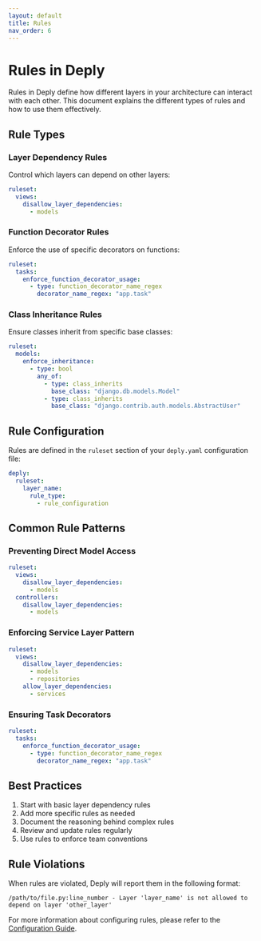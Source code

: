 ```yaml
---
layout: default
title: Rules
nav_order: 6
---
```


# Rules in Deply

Rules in Deply define how different layers in your architecture can interact with each other. This document explains the different types of rules and how to use them effectively.

## Rule Types

### Layer Dependency Rules

Control which layers can depend on other layers:

```yaml
ruleset:
  views:
    disallow_layer_dependencies:
      - models
```

### Function Decorator Rules

Enforce the use of specific decorators on functions:

```yaml
ruleset:
  tasks:
    enforce_function_decorator_usage:
      - type: function_decorator_name_regex
        decorator_name_regex: "app.task"
```

### Class Inheritance Rules

Ensure classes inherit from specific base classes:

```yaml
ruleset:
  models:
    enforce_inheritance:
      - type: bool
        any_of:
          - type: class_inherits
            base_class: "django.db.models.Model"
          - type: class_inherits
            base_class: "django.contrib.auth.models.AbstractUser"
```

## Rule Configuration

Rules are defined in the `ruleset` section of your `deply.yaml` configuration file:

```yaml
deply:
  ruleset:
    layer_name:
      rule_type:
        - rule_configuration
```

## Common Rule Patterns

### Preventing Direct Model Access

```yaml
ruleset:
  views:
    disallow_layer_dependencies:
      - models
  controllers:
    disallow_layer_dependencies:
      - models
```

### Enforcing Service Layer Pattern

```yaml
ruleset:
  views:
    disallow_layer_dependencies:
      - models
      - repositories
    allow_layer_dependencies:
      - services
```

### Ensuring Task Decorators

```yaml
ruleset:
  tasks:
    enforce_function_decorator_usage:
      - type: function_decorator_name_regex
        decorator_name_regex: "app.task"
```

## Best Practices

1. Start with basic layer dependency rules
2. Add more specific rules as needed
3. Document the reasoning behind complex rules
4. Review and update rules regularly
5. Use rules to enforce team conventions

## Rule Violations

When rules are violated, Deply will report them in the following format:

```plaintext
/path/to/file.py:line_number - Layer 'layer_name' is not allowed to depend on layer 'other_layer'
```

For more information about configuring rules, please refer to the [Configuration Guide](configuration.html).

